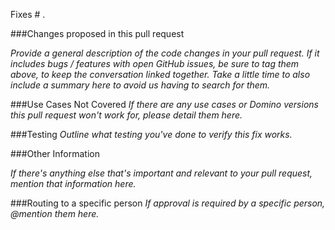 Fixes # .

###Changes proposed in this pull request

_Provide a general description of the code changes in your pull request. If it includes bugs / features with open GitHub issues, be sure to tag them above, to keep the conversation linked together. Take a little time to also include a summary here to avoid us having to search for them._

###Use Cases Not Covered
_If there are any use cases or Domino versions this pull request won't work for, please detail them here._

###Testing
_Outline what testing you've done to verify this fix works._

###Other Information

_If there's anything else that's important and relevant to your pull request, mention that information here._

###Routing to a specific person
_If approval is required by a specific person, @mention them here._